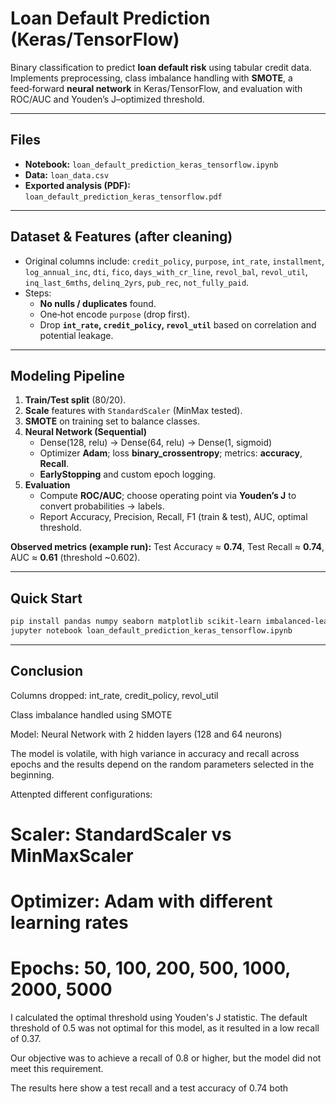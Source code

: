 # Loan Default Prediction (Keras/TensorFlow)

Binary classification to predict **loan default risk** using tabular credit data. Implements preprocessing, class imbalance handling with **SMOTE**, a feed‑forward **neural network** in Keras/TensorFlow, and evaluation with ROC/AUC and Youden’s J–optimized threshold.

---

## Files

- **Notebook:** `loan_default_prediction_keras_tensorflow.ipynb`
- **Data:** `loan_data.csv`
- **Exported analysis (PDF):** `loan_default_prediction_keras_tensorflow.pdf`

---

## Dataset & Features (after cleaning)

- Original columns include: `credit_policy`, `purpose`, `int_rate`, `installment`, `log_annual_inc`, `dti`, `fico`, `days_with_cr_line`, `revol_bal`, `revol_util`, `inq_last_6mths`, `delinq_2yrs`, `pub_rec`, `not_fully_paid`.  
- Steps:
  - **No nulls / duplicates** found.
  - One‑hot encode `purpose` (drop first).  
  - Drop **`int_rate`, `credit_policy`, `revol_util`** based on correlation and potential leakage.

---

## Modeling Pipeline

1. **Train/Test split** (80/20).  
2. **Scale** features with `StandardScaler` (MinMax tested).  
3. **SMOTE** on training set to balance classes.  
4. **Neural Network (Sequential)**  
   - Dense(128, relu) → Dense(64, relu) → Dense(1, sigmoid)  
   - Optimizer **Adam**; loss **binary_crossentropy**; metrics: **accuracy**, **Recall**.  
   - **EarlyStopping** and custom epoch logging.
5. **Evaluation**
   - Compute **ROC/AUC**; choose operating point via **Youden’s J** to convert probabilities → labels.  
   - Report Accuracy, Precision, Recall, F1 (train & test), AUC, optimal threshold.

**Observed metrics (example run):** Test Accuracy ≈ **0.74**, Test Recall ≈ **0.74**, AUC ≈ **0.61** (threshold ~0.602).

---

## Quick Start

```bash
pip install pandas numpy seaborn matplotlib scikit-learn imbalanced-learn tensorflow
jupyter notebook loan_default_prediction_keras_tensorflow.ipynb
```

---

## Conclusion

Columns dropped: int_rate, credit_policy, revol_util

Class imbalance handled using SMOTE

Model: Neural Network with 2 hidden layers (128 and 64 neurons)

The model is volatile, with high variance in accuracy and recall across
epochs and the results depend on the random parameters selected in the
beginning.

Attenpted different configurations:
# Scaler: StandardScaler vs MinMaxScaler
# Optimizer: Adam with different learning rates
# Epochs: 50, 100, 200, 500, 1000, 2000, 5000

I calculated the optimal threshold using Youden's J statistic. The default
threshold of 0.5 was not optimal for this model, as it resulted in a low recall
of 0.37.

Our objective was to achieve a recall of 0.8 or higher, but the model did not
meet this requirement.

The results here show a test recall and a test accuracy of 0.74 both
